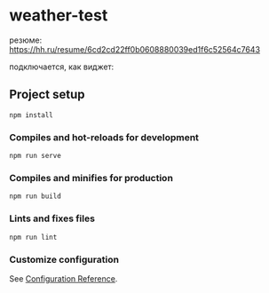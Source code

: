 # weather-test

резюме: https://hh.ru/resume/6cd2cd22ff0b0608880039ed1f6c52564c7643

подключается, как виджет: 
  <div id="app"></div>
  <script
    type="text/javascript"
    src="https://cdn.jsdelivr.net/gh/WomderDyurik/test-weather@main/js/app.7a982b89.js"
  ></script>


## Project setup
```
npm install
```

### Compiles and hot-reloads for development
```
npm run serve
```

### Compiles and minifies for production
```
npm run build
```

### Lints and fixes files
```
npm run lint
```

### Customize configuration
See [Configuration Reference](https://cli.vuejs.org/config/).
